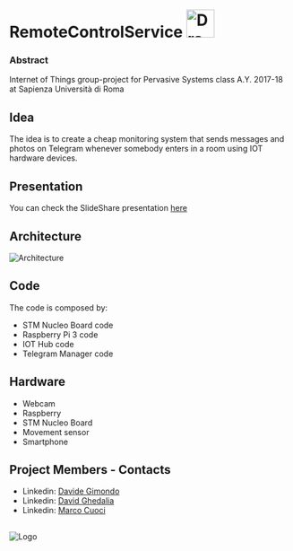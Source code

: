 # RemoteControlService    <img src="https://github.com/davegimo/RemoteControlService/blob/master/Installare-telecamere-di-sicurezza-ip.jpg" alt="Drawing" width="50" height="50"/>


### Abstract
Internet of Things group-project for Pervasive Systems class A.Y. 2017-18 at Sapienza Università di Roma

## Idea

The idea is to create a cheap monitoring system that sends messages and photos on Telegram whenever somebody enters in a room using IOT hardware devices.

## Presentation
You can check the SlideShare presentation [here](https://www.slideshare.net/DavideGimondo/remote-control-service-99721976)

## Architecture
![Architecture](https://github.com/davegimo/RemoteControlService/blob/master/dd.png "architecture")


## Code
The code is composed by:

+ STM Nucleo Board code
+ Raspberry Pi 3 code
+ IOT Hub code
+ Telegram Manager code

## Hardware 

+ Webcam
+ Raspberry
+ STM Nucleo Board
+ Movement sensor
+ Smartphone




## Project Members - Contacts
+ Linkedin: [Davide Gimondo](https://www.linkedin.com/in/davegimo/)
+ Linkedin: [David Ghedalia](https://www.linkedin.com/in/david-ghedalia/)
+ Linkedin: [Marco Cuoci](https://www.linkedin.com/in/marco-cuoci-259231151/)

##
![Logo](https://github.com/davegimo/RemoteControlService/blob/master/Sapienza_Universit___di_Roma-logo-C9225434E8-seeklogo.com.png "Sapienza")
